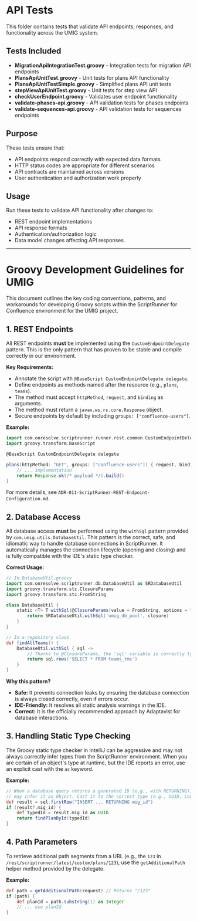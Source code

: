 # API Tests

This folder contains tests that validate API endpoints, responses, and functionality across the UMIG system.

## Tests Included

- **MigrationApiIntegrationTest.groovy** - Integration tests for migration API endpoints
- **PlansApiUnitTest.groovy** - Unit tests for plans API functionality
- **PlansApiUnitTestSimple.groovy** - Simplified plans API unit tests
- **stepViewApiUnitTest.groovy** - Unit tests for step view API
- **checkUserEndpoint.groovy** - Validates user endpoint functionality
- **validate-phases-api.groovy** - API validation tests for phases endpoints
- **validate-sequences-api.groovy** - API validation tests for sequences endpoints

## Purpose

These tests ensure that:

- API endpoints respond correctly with expected data formats
- HTTP status codes are appropriate for different scenarios
- API contracts are maintained across versions
- User authentication and authorization work properly

## Usage

Run these tests to validate API functionality after changes to:

- REST endpoint implementations
- API response formats
- Authentication/authorization logic
- Data model changes affecting API responses

---

# Groovy Development Guidelines for UMIG

This document outlines the key coding conventions, patterns, and workarounds for developing Groovy scripts within the ScriptRunner for Confluence environment for the UMIG project.

## 1. REST Endpoints

All REST endpoints **must** be implemented using the `CustomEndpointDelegate` pattern. This is the only pattern that has proven to be stable and compile correctly in our environment.

**Key Requirements:**

- Annotate the script with `@BaseScript CustomEndpointDelegate delegate`.
- Define endpoints as methods named after the resource (e.g., `plans`, `teams`).
- The method must accept `httpMethod`, `request`, and `binding` as arguments.
- The method must return a `javax.ws.rs.core.Response` object.
- Secure endpoints by default by including `groups: ["confluence-users"]`.

**Example:**

```groovy
import com.onresolve.scriptrunner.runner.rest.common.CustomEndpointDelegate
import groovy.transform.BaseScript

@BaseScript CustomEndpointDelegate delegate

plans(httpMethod: "GET", groups: ["confluence-users"]) { request, binding ->
    // ... implementation
    return Response.ok(/* payload */).build()
}
```

For more details, see `ADR-011-ScriptRunner-REST-Endpoint-Configuration.md`.

## 2. Database Access

All database access **must** be performed using the `withSql` pattern provided by `com.umig.utils.DatabaseUtil`. This pattern is the correct, safe, and idiomatic way to handle database connections in ScriptRunner. It automatically manages the connection lifecycle (opening and closing) and is fully compatible with the IDE's static type checker.

**Correct Usage:**

```groovy
// In DatabaseUtil.groovy
import com.onresolve.scriptrunner.db.DatabaseUtil as SRDatabaseUtil
import groovy.transform.stc.ClosureParams
import groovy.transform.stc.FromString

class DatabaseUtil {
    static <T> T withSql(@ClosureParams(value = FromString, options = "groovy.sql.Sql") Closure<T> closure) {
        return SRDatabaseUtil.withSql('umig_db_pool', closure)
    }
}

// In a repository class
def findAllTeams() {
    DatabaseUtil.withSql { sql ->
        // Thanks to @ClosureParams, the 'sql' variable is correctly typed as groovy.sql.Sql
        return sql.rows('SELECT * FROM teams_tms')
    }
}
```

**Why this pattern?**

- **Safe:** It prevents connection leaks by ensuring the database connection is always closed correctly, even if errors occur.
- **IDE-Friendly:** It resolves all static analysis warnings in the IDE.
- **Correct:** It is the officially recommended approach by Adaptavist for database interactions.

## 3. Handling Static Type Checking

The Groovy static type checker in IntelliJ can be aggressive and may not always correctly infer types from the ScriptRunner environment. When you are certain of an object's type at runtime, but the IDE reports an error, use an explicit cast with the `as` keyword.

**Example:**

```groovy
// When a database query returns a generated ID (e.g., with RETURNING), the static checker
// may infer it as Object. Cast it to the correct type (e.g., UUID, Long) before use.
def result = sql.firstRow("INSERT ... RETURNING mig_id")
if (result?.mig_id) {
    def typedId = result.mig_id as UUID
    return findPlanById(typedId)
}
```

## 4. Path Parameters

To retrieve additional path segments from a URL (e.g., the `123` in `/rest/scriptrunner/latest/custom/plans/123`), use the `getAdditionalPath` helper method provided by the delegate.

**Example:**

```groovy
def path = getAdditionalPath(request) // Returns "/123"
if (path) {
    def planId = path.substring(1) as Integer
    // ... use planId
}
```
